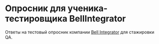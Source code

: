# Опросник для ученика-тестировщика BellIntegrator

Ответы на тестовый опросник компании [Bell Integrator](https://bellintegrator.ru/) для стажировки QA.

